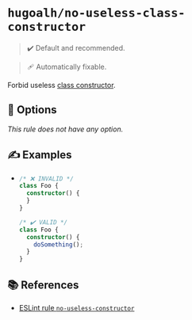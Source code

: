 # `hugoalh/no-useless-class-constructor`

> ✔️ Default and recommended.

> 🩹 Automatically fixable.

Forbid useless [class constructor][ecmascript-class-constructor].

## 🔧 Options

*This rule does not have any option.*

## ✍️ Examples

- ```ts
  /* ❌ INVALID */
  class Foo {
    constructor() {
    }
  }

  /* ✔️ VALID */
  class Foo {
    constructor() {
      doSomething();
    }
  }
  ```

## 📚 References

- [ESLint rule `no-useless-constructor`](https://eslint.org/docs/latest/rules/no-useless-constructor)

[ecmascript-class-constructor]: https://developer.mozilla.org/en-US/docs/Web/JavaScript/Reference/Classes/constructor
